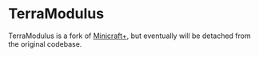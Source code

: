 
# TerraModulus

TerraModulus is a fork of [Minicraft+](https://github.com/MinicraftPlus/minicraft-plus-revived), but eventually will be detached from the original codebase.
